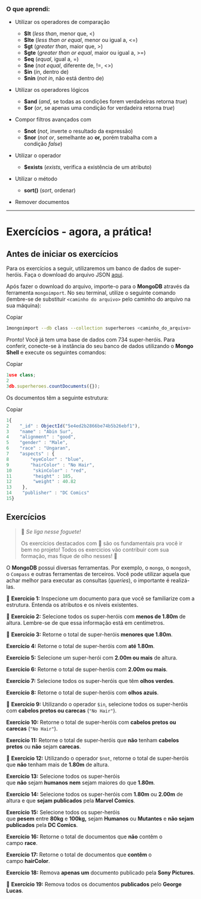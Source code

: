 ### O que aprendi:

- Utilizar os operadores de comparação
  
  - **$lt** (*less than*, menor que, <)
  - **$lte** (*less than or equal*, menor ou igual a, <=)
  - **$gt** (*greater than*, maior que, >)
  - **$gte** (*greater than or equal*, maior ou igual a, >=)
  - **$eq** (*equal*, igual a, =)
  - **$ne** (*not equal*, diferente de, !=, <>)
  - **$in** (*in*, dentro de)
  - **$nin** (*not in*, não está dentro de)

- Utilizar os operadores lógicos
  
  - **$and** (*and*, se todas as condições forem verdadeiras retorna *true*)
  - **$or** (*or*, se apenas uma condição for verdadeira retorna *true*)

- Compor filtros avançados com
  
  - **$not** (*not*, inverte o resultado da expressão)
  - **$nor** (*not or*, semelhante ao **or,** porém trabalha com a condição *false*)

- Utilizar o operador
  
  - **$exists** (*exists*, verifica a existência de um atributo)

- Utilizar o método
  
  - **sort()** (*sort*, ordenar)

- Remover documentos

---

# Exercícios - agora, a prática!

## Antes de iniciar os exercícios

Para os exercícios a seguir, utilizaremos um banco de dados de super-heróis. Faça o download do arquivo JSON [aqui](https://lms-assets.betrybe.com/lms/superheroes.json).

Após fazer o download do arquivo, importe-o para o **MongoDB** através da ferramenta `mongoimport`. No seu terminal, utilize o seguinte comando (lembre-se de substituir `<caminho do arquivo>` pelo caminho do arquivo na sua máquina):

Copiar

```bash
1mongoimport --db class --collection superheroes <caminho_do_arquivo>
```

Pronto! Você já tem uma base de dados com 734 super-heróis. Para conferir, conecte-se à instância do seu banco de dados utilizando o **Mongo Shell** e execute os seguintes comandos:

Copiar

```js
1use class;
2
3db.superheroes.countDocuments({});
```

Os documentos têm a seguinte estrutura:

Copiar

```js
1{
2    "_id" : ObjectId("5e4ed2b2866be74b5b26ebf1"),
3    "name" : "Abin Sur",
4    "alignment" : "good",
5    "gender" : "Male",
6    "race" : "Ungaran",
7    "aspects" : {
8        "eyeColor" : "blue",
9        "hairColor" : "No Hair",
10        "skinColor" : "red",
11        "height" : 185,
12        "weight" : 40.82
13    },
14    "publisher" : "DC Comics"
15}
```

## Exercícios

> 🚀 *Se liga nesse foguete!*
> 
> Os exercícios destacados com 🚀 são os fundamentais pra você ir bem no projeto! Todos os exercícios vão contribuir com sua formação, mas fique de olho nesses! 👀

O **MongoDB** possui diversas ferramentas. Por exemplo, o `mongo`, o `mongosh`, o `Compass` e outras ferramentas de terceiros. Você pode utilizar aquela que achar melhor para executar as consultas (*queries*), o importante é realizá-las.

🚀 **Exercício 1:** Inspecione um documento para que você se familiarize com a estrutura. Entenda os atributos e os níveis existentes.

🚀 **Exercício 2:** Selecione todos os super-heróis com **menos de 1.80m** de altura. Lembre-se de que essa informação está em centímetros.

🚀 **Exercício 3:** Retorne o total de super-heróis **menores que 1.80m**.

**Exercício 4:** Retorne o total de super-heróis com **até 1.80m**.

**Exercício 5:** Selecione um super-herói com **2.00m ou mais** de altura.

**Exercício 6:** Retorne o total de super-heróis com **2.00m ou mais**.

**Exercício 7:** Selecione todos os super-heróis que têm **olhos verdes**.

**Exercício 8:** Retorne o total de super-heróis com **olhos azuis**.

🚀 **Exercício 9:** Utilizando o operador `$in`, selecione todos os super-heróis com **cabelos pretos ou carecas** (`"No Hair"`).

**Exercício 10:** Retorne o total de super-heróis com **cabelos pretos ou carecas** (`"No Hair"`).

**Exercício 11:** Retorne o total de super-heróis que **não** tenham **cabelos pretos** ou **não** sejam **carecas**.

🚀 **Exercício 12:** Utilizando o operador `$not`, retorne o total de super-heróis que **não** tenham mais de **1.80m** de altura.

**Exercício 13:** Selecione todos os super-heróis que **não** sejam **humanos** **nem** sejam maiores do que **1.80m**.

**Exercício 14:** Selecione todos os super-heróis com **1.80m** ou **2.00m** de altura e que **sejam publicados** pela **Marvel Comics**.

**Exercício 15:** Selecione todos os super-heróis que **pesem** entre **80kg** e **100kg,** sejam **Humanos** ou **Mutantes** e **não sejam publicados** pela **DC Comics**.

**Exercício 16:** Retorne o total de documentos que **não** contêm o campo **race**.

**Exercício 17:** Retorne o total de documentos que **contêm** o campo **hairColor**.

**Exercício 18:** Remova **apenas um** documento publicado pela **Sony Pictures**.

🚀 **Exercício 19:** Remova todos os documentos **publicados** pelo **George Lucas**.
